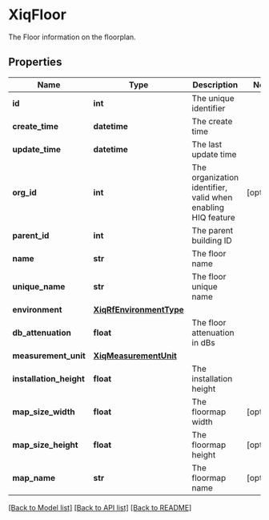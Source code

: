 # XiqFloor

The Floor information on the floorplan.
## Properties
Name | Type | Description | Notes
------------ | ------------- | ------------- | -------------
**id** | **int** | The unique identifier | 
**create_time** | **datetime** | The create time | 
**update_time** | **datetime** | The last update time | 
**org_id** | **int** | The organization identifier, valid when enabling HIQ feature | [optional] 
**parent_id** | **int** | The parent building ID | 
**name** | **str** | The floor name | 
**unique_name** | **str** | The floor unique name | 
**environment** | [**XiqRfEnvironmentType**](XiqRfEnvironmentType.md) |  | 
**db_attenuation** | **float** | The floor attenuation in dBs | 
**measurement_unit** | [**XiqMeasurementUnit**](XiqMeasurementUnit.md) |  | 
**installation_height** | **float** | The installation height | 
**map_size_width** | **float** | The floormap width | [optional] 
**map_size_height** | **float** | The floormap height | [optional] 
**map_name** | **str** | The floormap name | [optional] 

[[Back to Model list]](../README.md#documentation-for-models) [[Back to API list]](../README.md#documentation-for-api-endpoints) [[Back to README]](../README.md)


